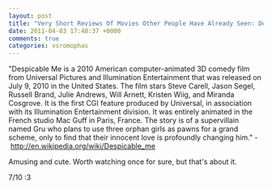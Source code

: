 ```yaml
---
layout: post
title: "Very Short Reviews Of Movies Other People Have Already Seen: Despicable Me [2010]"
date: 2011-04-03 17:48:37 +0000
comments: true
categories: vsromophas
---
```


"Despicable Me is a 2010 American computer-animated 3D comedy film from Universal Pictures and Illumination Entertainment that was released on July 9, 2010 in the United States. The film stars Steve Carell, Jason Segel, Russell Brand, Julie Andrews, Will Arnett, Kristen Wiig, and Miranda Cosgrove. It is the first CGI feature produced by Universal, in association with its Illumination Entertainment division. It was entirely animated in the French studio Mac Guff in Paris, France. The story is of a supervillain named Gru who plans to use three orphan girls as pawns for a grand scheme, only to find that their innocent love is profoundly changing him." - http://en.wikipedia.org/wiki/Despicable_me

Amusing and cute. Worth watching once for sure, but that's about it.

7/10 :3